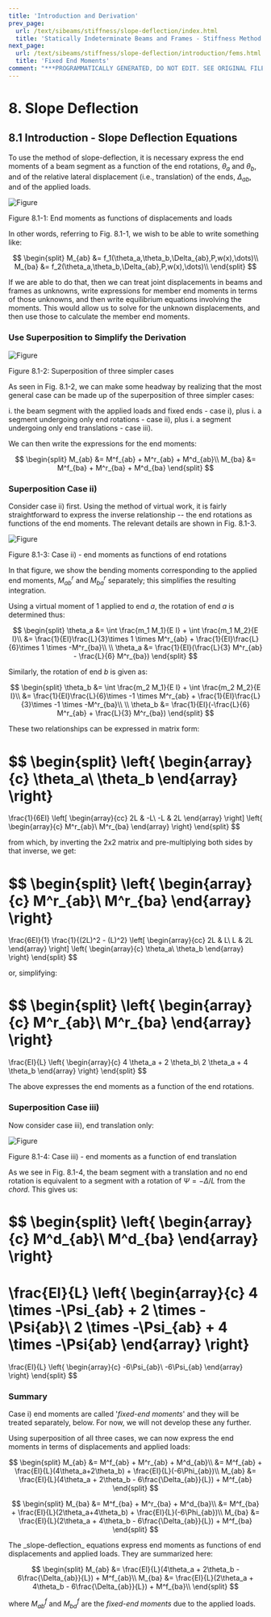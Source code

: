 ```yaml
---
title: 'Introduction and Derivation'
prev_page:
  url: /text/sibeams/stiffness/slope-deflection/index.html
  title: 'Statically Indeterminate Beams and Frames - Stiffness Method'
next_page:
  url: /text/sibeams/stiffness/slope-deflection/introduction/fems.html
  title: 'Fixed End Moments'
comment: "***PROGRAMMATICALLY GENERATED, DO NOT EDIT. SEE ORIGINAL FILES IN /content***"
---
```

# 8. Slope Deflection

## 8.1 Introduction  - Slope Deflection Equations

To use the method of slope-deflection, it is necessary
express the end moments of a beam segment as a function
of the end rotations, $\theta_a$ and $\theta_b$, and of the relative
lateral displacement (i.e., translation) of the ends, $\Delta_{ab}$, and of the applied loads.

![Figure](../../../../../images/sibeams/stiffness/slope-deflection/introduction/derivation-1.svg)

   Figure 8.1-1: End moments as functions of displacements and loads

In other words, referring to Fig. 8.1-1, we wish to be able to write something like:

$$
   \begin{split}
   M_{ab} &= f_1(\theta_a,\theta_b,\Delta_{ab},P,w(x),\dots)\\
   M_{ba} &= f_2(\theta_a,\theta_b,\Delta_{ab},P,w(x),\dots)\\
   \end{split}
$$

If we are able to do that, then we can treat joint displacements in beams and frames
as unknowns, write expressions for member end moments in terms of those unknowns, and then write
equilibrium equations involving the moments. This would allow us to solve for the unknown 
displacements, and then use those to calculate the member end moments.

### Use Superposition to Simplify the Derivation

![Figure](../../../../../images/sibeams/stiffness/slope-deflection/introduction/derivation-1sp.svg)

   Figure 8.1-2: Superposition of three simpler cases


As seen in Fig. 8.1-2,  we can make some headway by realizing that the 
most general case can be made up of the superposition of three simpler cases:

i. the beam segment with the applied loads and fixed ends - case i), plus
i. a segment undergoing only end rotations - case ii), plus
i. a segment undergoing only end translations - case iii).

We can then write the expressions for the end moments:

$$
   \begin{split}
   M_{ab} &= M^f_{ab} + M^r_{ab} + M^d_{ab}\\
   M_{ba} &= M^f_{ba} + M^r_{ba} + M^d_{ba}
   \end{split}
$$

### Superposition Case ii)

Consider case ii) first.  Using the method of virtual work, it is fairly straightforward to express
the inverse relationship -- the end rotations as functions of the end moments.
The relevant details are shown in Fig. 8.1-3.  

![Figure](../../../../../images/sibeams/stiffness/slope-deflection/introduction/derivation-3.svg)

   Figure 8.1-3:  Case ii) - end moments as functions of end rotations

In that figure, we show the bending moments corresponding to the applied end 
moments, $M^r_{ab}$ and $M^r_{ba}$
separately; this simplifies the resulting integration.

Using a virtual moment of 1 applied to end _a_, 
the rotation of end _a_ is determined thus:

$$
   \begin{split}
   \theta_a &= \int \frac{m_1 M_1}{E I} + \int \frac{m_1 M_2}{E I}\\
            &= \frac{1}{EI}\frac{L}{3}\times 1 \times M^r_{ab} +
               \frac{1}{EI}\frac{L}{6}\times 1 \times -M^r_{ba}\\
   \\
   \theta_a &= \frac{1}{EI}(\frac{L}{3} M^r_{ab} - \frac{L}{6}  M^r_{ba})
   \end{split}
$$

Similarly, the rotation of end _b_ is given as:

$$
   \begin{split}
   \theta_b &= \int \frac{m_2 M_1}{E I} + \int \frac{m_2 M_2}{E I}\\
            &= \frac{1}{EI}\frac{L}{6}\times -1 \times M^r_{ab} +
               \frac{1}{EI}\frac{L}{3}\times -1 \times -M^r_{ba}\\
   \\
   \theta_b &= \frac{1}{EI}(-\frac{L}{6} M^r_{ab} + \frac{L}{3}  M^r_{ba})
   \end{split}
$$

These two relationships can be expressed in matrix form:

$$
   \begin{split}
   \left\{
   \begin{array}{c}
   \theta_a\\
   \theta_b
   \end{array}
   \right\}
   =
   \frac{1}{6EI}
   \left[
   \begin{array}{cc}
   2L & -L\\
   -L & 2L
   \end{array}
   \right]
   \left\{
   \begin{array}{c}
   M^r_{ab}\\
   M^r_{ba}
   \end{array}
   \right\}
   \end{split}
$$

from which, by inverting the 2x2 matrix and pre-multiplying both sides by that inverse, we get:

$$
   \begin{split}
   \left\{
   \begin{array}{c}
   M^r_{ab}\\
   M^r_{ba}
   \end{array}
   \right\}
   =
   \frac{6EI}{1}
   \frac{1}{(2L)^2 - (L)^2}
   \left[
   \begin{array}{cc}
   2L & L\\
   L & 2L
   \end{array}
   \right]
   \left\{
   \begin{array}{c}
   \theta_a\\
   \theta_b
   \end{array}
   \right\}
   \end{split}
$$

or, simplifying:

$$
   \begin{split}
   \left\{
   \begin{array}{c}
   M^r_{ab}\\
   M^r_{ba}
   \end{array}
   \right\}
   =
   \frac{EI}{L}
   \left\{
   \begin{array}{c}
   4 \theta_a + 2 \theta_b\\
   2 \theta_a + 4 \theta_b
   \end{array}
   \right\}
   \end{split}
$$

The above expresses the end moments as a function of the end rotations.

### Superposition Case iii)

Now consider case iii), end translation only:

![Figure](../../../../../images/sibeams/stiffness/slope-deflection/introduction/derivation-2.svg)

   Figure 8.1-4: Case iii) - end moments as a function of end translation

As we see in Fig. 8.1-4, the beam segment with a translation and no
end rotation is equivalent to a segment with a rotation of $\Psi=-\Delta/L$ from
the _chord_.
This gives us:

$$
   \begin{split}
   \left\{
   \begin{array}{c}
   M^d_{ab}\\
   M^d_{ba}
   \end{array}
   \right\}
   =
   \frac{EI}{L}
   \left\{
   \begin{array}{c}
   4 \times -\Psi_{ab} + 2 \times -\Psi{ab}\\
   2 \times -\Psi_{ab} + 4 \times -\Psi{ab}
   \end{array}
   \right\}
   = 
   \frac{EI}{L}
   \left\{
   \begin{array}{c}
   -6\Psi_{ab}\\
   -6\Psi_{ab}
   \end{array}
   \right\}
   \end{split}
$$

### Summary

Case i) end moments are called '*fixed-end moments*' and they will be treated
separately, below.  For now, we will not develop these any further.

Using superposition of all three cases, we can now express the end moments
in terms of displacements and applied loads:

$$
   \begin{split}
   M_{ab} &= M^f_{ab} + M^r_{ab} + M^d_{ab}\\
       &= M^f_{ab} + \frac{EI}{L}(4\theta_a+2\theta_b) + \frac{EI}{L}(-6\Phi_{ab})\\
   M_{ab} &= \frac{EI}{L}(4\theta_a + 2\theta_b - 6\frac{\Delta_{ab}}{L}) + M^f_{ab}
   \end{split}
$$

$$
   \begin{split}
   M_{ba} &= M^f_{ba} + M^r_{ba} + M^d_{ba}\\
       &= M^f_{ba} + \frac{EI}{L}(2\theta_a+4\theta_b) + \frac{EI}{L}(-6\Phi_{ab})\\
   M_{ba} &= \frac{EI}{L}(2\theta_a + 4\theta_b - 6\frac{\Delta_{ab}}{L}) + M^f_{ba}
   \end{split}
$$

<div class="admonition important">
   The _slope-deflection_ equations express end moments as functions of 
   end displacements and applied loads.  They are summarized here:
</div>

$$
      \begin{split}
      M_{ab} &= \frac{EI}{L}(4\theta_a + 2\theta_b - 6\frac{\Delta_{ab}}{L}) + M^f_{ab}\\
      M_{ba} &= \frac{EI}{L}(2\theta_a + 4\theta_b - 6\frac{\Delta_{ab}}{L}) + M^f_{ba}\\
      \end{split}
$$

   where $M^f_{ab}$ and $M^f_{ba}$ are the _fixed-end moments_ due to
   the applied loads.
